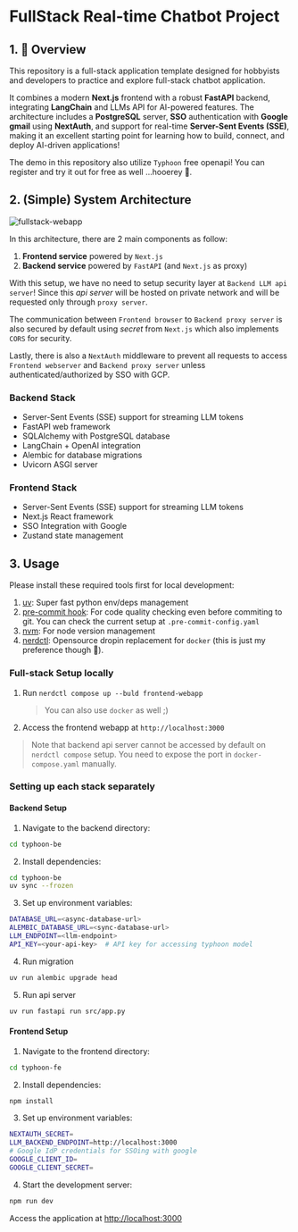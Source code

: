 # FullStack Real-time Chatbot Project

## 1. 🚀 Overview
This repository is a full-stack application template designed for hobbyists and developers to practice and explore full-stack chatbot application. 

It combines a modern **Next.js** frontend with a robust **FastAPI** backend, integrating **LangChain** and LLMs API for AI-powered features. The architecture includes a **PostgreSQL** server, **SSO** authentication with **Google gmail** using **NextAuth**, and support for real-time **Server-Sent Events (SSE)**, making it an excellent starting point for learning how to build, connect, and deploy AI-driven applications!

The demo in this repository also utilize `Typhoon` free openapi! You can register and try it out for free as well ...hooerey 🎊.

## 2. (Simple) System Architecture

![fullstack-webapp](/docs/chatbot-fullstack.svg)

In this architecture, there are 2 main components as follow:

1. **Frontend service** powered by `Next.js`
3. **Backend service** powered by `FastAPI` (and `Next.js` as proxy)

With this setup, we have no need to setup security layer at `Backend LLM api server`! Since this *api server* will be hosted on private network and will be requested only through `proxy server`.

The communication between `Frontend browser` to `Backend proxy server` is also secured by default using *secret* from `Next.js` which also implements `CORS` for security.

Lastly, there is also a `NextAuth` middleware to prevent all requests to access `Frontend webserver` and `Backend proxy server` unless authenticated/authorized by SSO with GCP.

### Backend Stack
- Server-Sent Events (SSE) support for streaming LLM tokens
- FastAPI web framework
- SQLAlchemy with PostgreSQL database
- LangChain + OpenAI integration
- Alembic for database migrations
- Uvicorn ASGI server

### Frontend Stack
- Server-Sent Events (SSE) support for streaming LLM tokens
- Next.js React framework
- SSO Integration with Google
- Zustand state management

## 3. Usage

Please install these required tools first for local development:

1. [uv](https://docs.astral.sh/uv/): Super fast python env/deps management
2. [pre-commit hook](https://pre-commit.com/): For code quality checking even before commiting to git. You can check the current setup at `.pre-commit-config.yaml`
3. [nvm](https://github.com/nvm-sh/nvm): For node version management
4. [nerdctl](https://github.com/containerd/nerdctl): Opensource dropin replacement for `docker` (this is just my preference though 🤣).

### Full-stack Setup locally
1. Run `nerdctl compose up --buld frontend-webapp`  
    > You can also use `docker` as well ;)
2. Access the frontend webapp at `http://localhost:3000`

> Note that backend api server cannot be accessed by default on `nerdctl compose` setup.
> You need to expose the port in `docker-compose.yaml` manually.

### Setting up each stack separately

#### Backend Setup
1. Navigate to the backend directory:
```sh
cd typhoon-be
```

2. Install dependencies:

```sh
cd typhoon-be
uv sync --frozen
```

3. Set up environment variables:
```sh
DATABASE_URL=<async-database-url>
ALEMBIC_DATABASE_URL=<sync-database-url>
LLM_ENDPOINT=<llm-endpoint>
API_KEY=<your-api-key>  # API key for accessing typhoon model
```

4. Run migration
```sh
uv run alembic upgrade head
```

5. Run api server
```sh
uv run fastapi run src/app.py
```

#### Frontend Setup
1. Navigate to the frontend directory:
```sh
cd typhoon-fe
```

2. Install dependencies:
```sh
npm install
```

3. Set up environment variables:
```sh
NEXTAUTH_SECRET=
LLM_BACKEND_ENDPOINT=http://localhost:3000
# Google IdP credentials for SSOing with google
GOOGLE_CLIENT_ID=
GOOGLE_CLIENT_SECRET=
```

4. Start the development server:
```sh
npm run dev
```

Access the application at [http://localhost:3000](http://localhost:3000)
